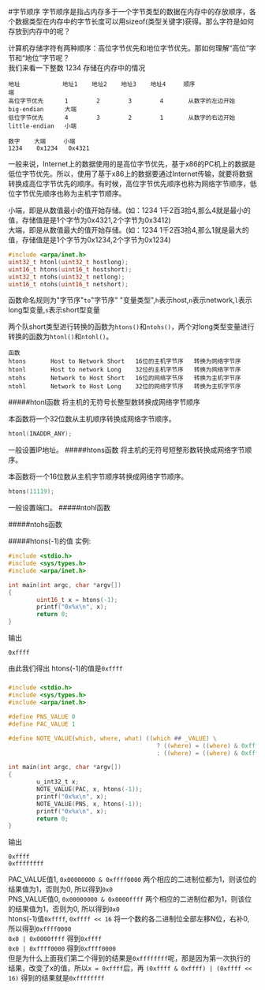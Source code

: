 #字节顺序
字节顺序是指占内存多于一个字节类型的数据在内存中的存放顺序，各个数据类型在内存中的字节长度可以用sizeof(类型关键字)获得。那么字符是如何存放到内存中的呢？

计算机存储字符有两种顺序：高位字节优先和地位字节优先。那如何理解“高位”字节和“地位”字节呢？            
我们来看一下整数 1234 存储在内存中的情况         
```text 
地址            地址1    地址2    地址3    地址4     顺序                端              
高位字节优先      1        2        3        4       从数字的左边开始    big-endian      大端
低位字节优先      4        3        2        1       从数字的右边开始    little-endian   小端
```
```text
数字    大端     小端
1234    0x1234   0x4321
```
一般来说，Internet上的数据使用的是高位字节优先，基于x86的PC机上的数据是低位字节优先。所以，使用了基于x86上的数据要通过Internet传输，就要将数据转换成高位字节优先的顺序。有时候，高位字节优先顺序也称为网络字节顺序，低位字节优先顺序也称为主机字节顺序。

小端，即是从数值最小的值开始存储。(如：1234 1千2百3拾4,那么4就是最小的值，存储值是是1个字节为0x4321,2个字节为0x3412)          
大端，即是从数值最大的值开始存储。(如：1234 1千2百3拾4,那么1就是最大的值，存储值是是1个字节为0x1234,2个字节为0x1234)         
```c
#include <arpa/inet.h>
uint32_t htonl(uint32_t hostlong);
uint16_t htons(uint16_t hostshort);
uint32_t ntohs(uint32_t netlong);
uint16_t ntohs(uint16_t netshort);
```
函数命名规则为"字节序"`to`"字节序" "变量类型",`h`表示host,`n`表示network,`l`表示long型变量,`s`表示short型变量

两个队short类型进行转换的函数为`htons()`和`ntohs()`，两个对long类型变量进行转换的函数为`htonl()`和`ntohl()`。
```text
函数
htons 		Host to Network Short 	16位的主机字节序	转换为网络字节序
htonl 		Host to network Long	32位的主机字节序	转换为网络字节序
ntohs 		Network to Host Short	16位的网络字节序	转换为主机字节序
ntohl 		Network to Host Long	32位的网络字节序	转换为主机字节序
```
#####htonl函数
将主机的无符号长整型数转换成网络字节顺序

本函数将一个32位数从主机顺序转换成网络字节顺序。
```c
htonl(INADDR_ANY);
```
一般设置IP地址。
#####htons函数
将主机的无符号短整形数转换成网络字节顺序。

本函数将一个16位数从主机字节顺序转换成网络字节顺序。
```c
htons(11119);
```
一般设置端口。
#####ntohl函数

#####ntohs函数

#####htons(-1)的值
实例:
```c
#include <stdio.h>
#include <sys/types.h>
#include <arpa/inet.h>

int main(int argc, char *argv[])
{
		uint16_t x = htons(-1);
		printf("0x%x\n", x);
		return 0;
}
```
输出
```text
0xffff
```
由此我们得出 htons(-1)的值是`0xffff`

#####
```c
#include <stdio.h>
#include <sys/types.h>
#include <arpa/inet.h>

#define PNS_VALUE 0
#define PAC_VALUE 1

#define NOTE_VALUE(which, where, what) ((which ## _VALUE) \
                                          ? ((where) = ((where) & 0xffff0000) | (what)) \
                                          : ((where) = ((where) & 0xffff) | ((what) << 16)))

int main(int argc, char *argv[])
{
		u_int32_t x;
		NOTE_VALUE(PAC, x, htons(-1));
		printf("0x%x\n", x);
		NOTE_VALUE(PNS, x, htons(-1));
		printf("0x%x\n", x);
		return 0;
}
```
输出
```text
0xffff
0xffffffff
```
PAC_VALUE值1, `0x00000000 & 0xffff0000`  两个相应的二进制位都为1，则该位的结果值为1，否则为0, 所以得到`0x0`         
PNS_VALUE值0, `0x00000000 & 0x0000ffff` 两个相应的二进制位都为1，则该位的结果值为1，否则为0, 所以得到`0x0`      
htons(-1)值`0xffff`, `0xffff << 16` 将一个数的各二进制位全部左移N位，右补0, 所以得到`0xffff0000`      
`0x0 | 0x0000ffff` 得到`0xffff`             
`0x0 | 0xffff0000` 得到`0xffff0000`        
但是为什么上面我们第二个得到的结果是`0xffffffff`呢，那是因为第一次执行的结果，改变了x的值，所以`x = 0xffff`后，再 `(0xffff & 0xffff) | (0xffff << 16)` 得到的结果就是`0xffffffff`

